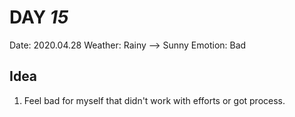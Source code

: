 # DAY _15_
Date: 2020.04.28
Weather: Rainy --> Sunny
Emotion: Bad

## Idea
1. Feel bad for myself that didn't work with efforts or got process.
